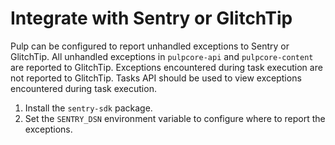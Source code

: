 # Integrate with Sentry or GlitchTip

Pulp can be configured to report unhandled exceptions to Sentry or GlitchTip.
All unhandled exceptions in `pulpcore-api` and `pulpcore-content` are reported to GlitchTip.
Exceptions encountered during task execution are not reported to GlitchTip.
Tasks API should be used to view exceptions encountered during task execution.

1. Install the `sentry-sdk` package.
1. Set the `SENTRY_DSN` environment variable to configure where to report the exceptions.
